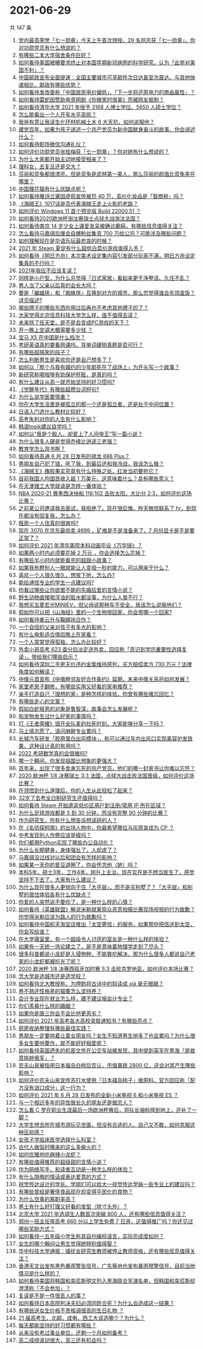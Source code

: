 # 2021-06-29

共 147 条

<!-- BEGIN -->
<!-- 最后更新时间 Tue Jun 29 2021 19:01:21 GMT+0800 (China Standard Time) -->

1. [党内最高荣誉「七一勋章」今天上午首次颁授，29
   名同志获「七一勋章」，你对功勋党员有什么想说的？](https://www.zhihu.com/question/468683456)
2. [有哪些二本大学宿舍条件巨好？](https://www.zhihu.com/question/374028292)
3. [如何看待美国被曝要求终止对本国早期新冠病例的科学研究，认为「此举对美国不利」？](https://www.zhihu.com/question/468627372)
4. [中国邮政宣布全面提速：全国主要城市可享邮件次日达甚至次晨达。与其他快递相比，邮政有哪些优势？](https://www.zhihu.com/question/468495605)
5. [如何看待发改委称「中国居民电价偏低」、「下一步将还原电力的商品属性」？](https://www.zhihu.com/question/468425398)
6. [如何看待雷蛇因赞助电竞网剧《你微笑时很美》而被网友抵制？](https://www.zhihu.com/question/468432056)
7. [如何看待清华大学 2021 年授予 3168 人博士学位、5650
   人硕士学位？](https://www.zhihu.com/question/468084761)
8. [怎么能看出一个人开车水平高低？](https://www.zhihu.com/question/390627646)
9. [我爸有意让我读生化环材机械土木 6 大天坑，如何说服他？](https://www.zhihu.com/question/468659467)
10. [建党百年，如果为孩子讲述一个共产党员为新中国献身奋斗的故事，你会讲述什么？](https://www.zhihu.com/question/467167508)
11. [如何看待职场微信沟通礼仪？](https://www.zhihu.com/question/467777965)
12. [如何评价功勋党员张桂梅获「七一勋章」？你对她有什么想说的？](https://www.zhihu.com/question/468714113)
13. [为什么大家都开始主动地接受相亲了？](https://www.zhihu.com/question/455245266)
14. [理科女，去复旦还是交大？](https://www.zhihu.com/question/467187752)
15. [莎丽和蓝兔都很漂亮，但是蓝兔是武林第一美人，那么莎丽的颜值比蓝兔差在哪里？](https://www.zhihu.com/question/457762212)
16. [中国狸花猫有什么优缺点呢？](https://www.zhihu.com/question/49379992)
17. [如何看待雅诗兰黛因虚假宣传被罚 40
    万，高价化妆品是「智商税」吗？](https://www.zhihu.com/question/468588693)
18. [《海贼王》1017话是否代表海贼王走上火影的老路？](https://www.zhihu.com/question/468180174)
19. [如何评价 Windows 11 首个预览版 Build 22000.51
    ？](https://www.zhihu.com/question/468659107)
20. [如何看待2020欧洲杯淘汰赛瑞士点球大战淘汰法国？](https://www.zhihu.com/question/468666336)
21. [如何看待南京 14
    岁少女上课爱发呆被确诊癫痫，有哪些信息值得关注？](https://www.zhihu.com/question/468699123)
22. [怎么看待马嘉祺后援会自爆粉丝集资 700
    万给公司？可能涉及哪些问题？](https://www.zhihu.com/question/468354788)
23. [如何理解现在是华语乐坛最悲哀的时候？](https://www.zhihu.com/question/358590192)
24. [2021 年 Steam 夏促有什么超低白菜价游戏值得入手？](https://www.zhihu.com/question/467846705)
25. [如何看待《明日方舟》本次美术设定集内容引发部分玩家不满，明日方舟设定集真的不行吗？](https://www.zhihu.com/question/468245713)
26. [2021年我应不应该复读？](https://www.zhihu.com/question/466781572)
27. [同样是小户型，为什么总觉得「日式家居」看起来更干净整洁、久住不乱？](https://www.zhihu.com/question/456011068)
28. [男人当了父亲以后真的会长大吗？](https://www.zhihu.com/question/440051636)
29. [要是「蝙蝠侠」和「蜘蛛侠」互换到对方的城市，那么您觉得谁会先领盒饭？详见描述?](https://www.zhihu.com/question/462783033)
30. [哪些牌子的哪些东西你用过后再也不考虑其他牌子的了？](https://www.zhihu.com/question/29988339)
31. [大家觉得北京信息科技大学怎么样，值不值得去读？](https://www.zhihu.com/question/330906430)
32. [未来除了任天堂，是不是会变成PC游戏的天下？](https://www.zhihu.com/question/466668709)
33. [开一晚上空调大概需要多少钱 ？](https://www.zhihu.com/question/30844890)
34. [宝马 X5 在中国是什么档次？](https://www.zhihu.com/question/458266368)
35. [考研英语真的要看网课吗，背单词硬刚真题是否可行？](https://www.zhihu.com/question/376186399)
36. [有哪些超搞笑的段子？](https://www.zhihu.com/question/453066336)
37. [怎么判断男生是喜欢你还是自己想多了？](https://www.zhihu.com/question/357688189)
38. [如何以「那个与我有婚约的少年郎死在了战场上」为开头写一个故事？](https://www.zhihu.com/question/453140540)
39. [新研究称喝咖啡有助保护肝脏，是真的吗？](https://www.zhihu.com/question/468425699)
40. [有什么建议从高一就开始坚持的好习惯吗?](https://www.zhihu.com/question/466473902)
41. [《觉醒年代》有哪些超燃台词短句?](https://www.zhihu.com/question/463340352)
42. [为什么说学医要慎重？](https://www.zhihu.com/question/319882036)
43. [你在大学生活里是被孤立的那一个还是孤立者，还是处于中间位置？](https://www.zhihu.com/question/460650437)
44. [日语入门选什么教材比较好？](https://www.zhihu.com/question/19740967)
45. [高考失利对你的人生有什么影响？](https://www.zhihu.com/question/20876925)
46. [韩语topik建议自学吗？](https://www.zhihu.com/question/307658531)
47. [如何以“我是个鲛人，却爱上了人间帝王”写一篇小说？](https://www.zhihu.com/question/467008474)
48. [为什么很多人硬是觉得乔峰比逍遥三老强？](https://www.zhihu.com/question/317690706)
49. [教育学怎么背书啊？](https://www.zhihu.com/question/462842524)
50. [如何看待高通 6 月 28 日发布的骁龙 888 Plus？](https://www.zhihu.com/question/468554670)
51. [男朋友自己犯了错，吼了我，到最后还和我冷战，我该怎么做？](https://www.zhihu.com/question/309645402)
52. [《海贼王》橡胶果实究竟有什么特殊之处，红发当初要抢它？](https://www.zhihu.com/question/467132666)
53. [目前我国人均国民收入超 1 万美元，这意味着什么？具有哪些意义？](https://www.zhihu.com/question/468450279)
54. [在天津理工大学就读是怎样一番体验？](https://www.zhihu.com/question/26561353)
55. [NBA 2020-21 赛季西决快船 116:102 击败太阳，大比分
    2:3，如何评价这场比赛？](https://www.zhihu.com/question/468676872)
56. [之前某公司邀请我去面试，我拒绝了。现在很后悔，昨天微信联系了
    hr，到现在都没有回复我，怎么办？](https://www.zhihu.com/question/458631006)
57. [租房一个人住真的很爽吗?](https://www.zhihu.com/question/438872326)
58. [现在 3070 在京东最低卖 4699 ，矿难是不是准备来了，7
    月份显卡是不是要正常了？](https://www.zhihu.com/question/467075661)
59. [如何评价 2021 年清华美院本科动画毕设《万华镜》？](https://www.zhihu.com/question/468063157)
60. [如果两小时内必须要花掉 2 万元 ，你会选择怎么花掉？](https://www.zhihu.com/question/467133296)
61. [有哪些半小时内就能看完的超甜小故事？](https://www.zhihu.com/question/443425789)
62. [如果我有瞪别人一眼就能让人变哑一秒的能力，可以用来干什么？](https://www.zhihu.com/question/467119229)
63. [喜欢一个人很久很久，想放下他，怎么办?](https://www.zhihu.com/question/466116686)
64. [能给通信专业的学生一点建议吗?](https://www.zhihu.com/question/457152857)
65. [你看过哪些让你欲罢不能的先婚后爱的言情小说？](https://www.zhihu.com/question/346921290)
66. [野生动物直接喝浑浊的脏水都没事，为什么人类不行？](https://www.zhihu.com/question/467873816)
67. [我想买五菱宏光MINIEV，但父母说那种车不安全，我该怎么说服他们？](https://www.zhihu.com/question/414846696)
68. [假如你可以把《山海经》里的一个生物带回家，你会带哪一个回家?](https://www.zhihu.com/question/430567730)
69. [如何看待姜云升与鞠婧祎合作？](https://www.zhihu.com/question/468558229)
70. [一个自信的父亲对孩子有多大的影响？](https://www.zhihu.com/question/445063546)
71. [有什么电影适合情侣晚上在家看？](https://www.zhihu.com/question/358887778)
72. [一个人常常觉得孤独，怎么办比较好？](https://www.zhihu.com/question/466216274)
73. [外卖小哥高考 623
    查分后淡定送外卖，回应称「意识到学历重要性选择复读」，带给我们哪些启示？](https://www.zhihu.com/question/468210688)
74. [如何看待深圳二手房天价违约金案维持原判，买方赔偿卖方 730
    万元？法律角度如何解读？](https://www.zhihu.com/question/467970031)
75. [中俄元首宣布《中俄睦邻友好合作条约》延期，未来中俄关系将如何发展？](https://www.zhihu.com/question/468541198)
76. [家里老房子翻修，有哪些实用又好看的家电推荐？](https://www.zhihu.com/question/451819896)
77. [亲手打造自己「理想的家」是种怎样的体验，你曾有哪些难忘回忆？](https://www.zhihu.com/question/463830280)
78. [有哪些走心的文案？](https://www.zhihu.com/question/462263149)
79. [假如白蛇报恩的对象是鲁智深，故事会怎么发展呢？](https://www.zhihu.com/question/466621316)
80. [和宠物发生过什么好笑的事情吗？](https://www.zhihu.com/question/465343581)
81. [打《王者荣耀》错开全队麦的社死时刻，大家能够分享一下吗？](https://www.zhihu.com/question/467240578)
82. [马上填志愿了，请问麻醉专业累吗？](https://www.zhihu.com/question/467605351)
83. [长城汽车研发「胶原蛋白出风模块」，称可以通过车内出风口实现美容护发效果，这种设计真的有用吗？](https://www.zhihu.com/question/468453344)
84. [2022 考研数学真的会很难吗?](https://www.zhihu.com/question/443533627)
85. [哪一个瞬间，你发现祖国比想象的更强大？](https://www.zhihu.com/question/446190780)
86. [百年来，出现了很多舍身忘死的共产党员，他们的哪一封家书让你难以忘怀？](https://www.zhihu.com/question/460072405)
87. [2020 欧洲杯 1/8 决赛瑞士 3:3
    法国，点球大战击败法国晋级，如何评价这场比赛？](https://www.zhihu.com/question/468661462)
88. [在领悟到什么道理后，你的人生从此轻松了起来？](https://www.zhihu.com/question/467881890)
89. [32岁了去考全日制研究生还值得吗？](https://www.zhihu.com/question/451229926)
90. [如何看待 Steam 开始遣返低价区用户到注册/常用 IP
    所在区域？](https://www.zhihu.com/question/468158380)
91. [为什么足球游戏都是 5 到 30 分钟，而没有完整 90
    分钟的比赛？](https://www.zhihu.com/question/24892260)
92. [作为研究生，你有什么想告诉想读研的人？](https://www.zhihu.com/question/36447117)
93. [在《名侦探柯南》的出场人物中，你最希望哪位与灰原哀成为 CP ？](https://www.zhihu.com/question/466616308)
94. [中考发现别人作弊应该举报吗？](https://www.zhihu.com/question/466400208)
95. [你们都用Python实现了哪些办公自动化？](https://www.zhihu.com/question/441361902)
96. [为什么长期健身，身体强壮了，人却虚了？](https://www.zhihu.com/question/466730886)
97. [马嘉祺没过线对以后和团会有怎样的影响？](https://www.zhihu.com/question/467894496)
98. [如果某一天你的爱豆退圈了，你会怀念他（她）吗？](https://www.zhihu.com/question/442531619)
99. [本科5年，硕士3年，工作4年，刚升上主治，现在实在是不想当医生了，感觉坚持不下去了，大家有什么建议？](https://www.zhihu.com/question/466417334)
100. [为什么现在很多人更倾向于住「大平层」，而不是买别墅了？「大平层」和别墅的居住体验各有什么优缺点？](https://www.zhihu.com/question/457661420)
101. [你爱的人突然说不要你了，是一种什么样的心情？](https://www.zhihu.com/question/282403633)
102. [如何看待《英雄联盟》解说米勒就某观众恶意拍摄比赛现场视频的行为致歉？你觉得米勒应该为路人的行为致歉吗？](https://www.zhihu.com/question/468282086)
103. [如何看待中国航天淘宝店推出「太空寄信」的服务，如果帮你把信送到太空，你会写给谁？](https://www.zhihu.com/question/468406722)
104. [在大学寝室里，有一个超级令人讨厌的室友是一种什么样的体验？](https://www.zhihu.com/question/47757922)
105. [如果有一天统一场论建立了，是不是意味着物理学走到了尽头？](https://www.zhihu.com/question/464871344)
106. [很多科普都说小龙虾是入侵物种，不能靠吃解决，那为什么很多人都说自己老家的小龙虾都被吃光了呢？](https://www.zhihu.com/question/467101168)
107. [2020 欧洲杯 1/8 决赛西班牙加时赛 5:3
     击败克罗地亚，如何评价本场比赛？](https://www.zhihu.com/question/468516547)
108. [念大学是选城市还是选学校？](https://www.zhihu.com/question/47876709)
109. [如何看待北大教授称，为押韵将古诗中的斜读成 xiá 毫无根据？](https://www.zhihu.com/question/467044478)
110. [养不熟还性格差的猫要怎么坚持养？](https://www.zhihu.com/question/466457143)
111. [会计专业现在就业怎么样，建不建议报会计专业？](https://www.zhihu.com/question/333753646)
112. [你们羡慕什么样的婚姻？](https://www.zhihu.com/question/405234460)
113. [如果你是唐三你会不会比他更恶劣？](https://www.zhihu.com/question/467290587)
114. [如何评价 2021 年高考各大高校录取通知书？有哪些亮点？](https://www.zhihu.com/question/467432403)
115. [厨房收纳整理有哪些最佳实践？](https://www.zhihu.com/question/28173025)
116. [男朋友一定要哄着让着女朋友吗？女生不知道男生哄多了也会累吗？为什么很多女生要哄要作，就不能好好相爱呢？](https://www.zhihu.com/question/466945653)
117. [如何看待英国遗失的机密文件在公交车站被发现，其中提到英军在黑海「是故意挑衅俄军」？](https://www.zhihu.com/question/468251265)
118. [农夫山泉被指用日本福岛白桃后否认，市值暴跌 2800
     亿，这会对其产生哪些影响？](https://www.zhihu.com/question/468449453)
119. [如何评价农夫山泉宣传苏打水使用「日本福岛桃子」做原料，官方回应称「配方没有进口成分」这一行为？](https://www.zhihu.com/question/467945115)
120. [如何评价 2021 年 6 月 28 日发布的全新小米电视 6 和小米电视 ES
     ？](https://www.zhihu.com/question/468473231)
121. [与一个相识多年的异性做长久的朋友还是做恋人？](https://www.zhihu.com/question/304508082)
122. [怎么看 C
     罗在职业生涯最后一场欧洲杯赛后，将队长袖标摔到地上，还补了一脚？](https://www.zhihu.com/question/468365808)
123. [大学生想去所在城市游玩见世面，但没有合适的人，自己又不敢，如何克服这种压抑感？](https://www.zhihu.com/question/463867001)
124. [女孩子学临床医学选择什么科室？](https://www.zhihu.com/question/457985759)
125. [古代人做饭时哪来的这么多柴火的？](https://www.zhihu.com/question/51912831)
126. [如何优雅地吃麻辣小龙虾？](https://www.zhihu.com/question/31736204)
127. [有哪些值得推荐的超级甜的言情小说？](https://www.zhihu.com/question/386431503)
128. [作为网络写手，和读者互动是一种怎么样的体验？](https://www.zhihu.com/question/35051308)
129. [有什么隐晦的情话或表达爱意的方式？](https://www.zhihu.com/question/44085751)
130. [视觉传达设计的学长、学姐们可以给大一视觉传达学妹一些专业上的建议吗？](https://www.zhihu.com/question/394176760)
131. [有哪些曾经是奢侈食品现在却变得平民化的食物？](https://www.zhihu.com/question/466302067)
132. [为什么空乘的离职率高？](https://www.zhihu.com/question/311186930)
133. [男士有什么好打理又好看的发型（除寸头外）？](https://www.zhihu.com/question/34812534)
134. [北京大学 2021 年选调生人数首次突破 800
     人，还有哪些信息值得关注？](https://www.zhihu.com/question/468234668)
135. [郑州一班主任带高考 660 分以上学生免费 7
     日游，这值得推广吗？你还见过哪些奖励方式？](https://www.zhihu.com/question/467485052)
136. [如何看待一五年级小学生称其自创编程语言，实际完成度如何？](https://www.zhihu.com/question/466502198)
137. [女生的哪个瞬间让男生觉得她特别值得娶？](https://www.zhihu.com/question/278741502)
138. [华中科技大学通报：骚扰女研究生教师被停止教师资格，还有哪些信息值得关注？](https://www.zhihu.com/question/467613984)
139. [香港天文台发布黑色暴雨警告信号，广东等地也发布暴雨预警信号，目前当地情况是什么样的？](https://www.zhihu.com/question/468396807)
140. [如何看待美国将韩国和突尼斯明文列入黑海联合军演名单，但韩国和突尼斯却澄清称「不会参加」？](https://www.zhihu.com/question/466996002)
141. [复读是不是一件很丢人的事？](https://www.zhihu.com/question/467097025)
142. [如何看待日本高院判决夫妇必须同姓合宪？为什么会造成这一结果？](https://www.zhihu.com/question/467013995)
143. [有哪些送女生价格不贵格调很高的生日礼物 ？](https://www.zhihu.com/question/277831030)
144. [21 届高考生，北邮、成电、西工大该选哪个？为什么？](https://www.zhihu.com/question/467539471)
145. [每天都能坚持的好习惯都有哪些？](https://www.zhihu.com/question/465309453)
146. [从来没有考过事业单位，还剩一个月如何备考？](https://www.zhihu.com/question/351990894)
147. [高二成绩波动很大，高三还有机会吗？](https://www.zhihu.com/question/458288304)

<!-- END -->
